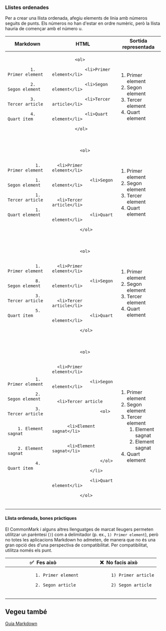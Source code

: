 ### Llistes ordenades

Per a crear una llista ordenada, afegiu elements de línia amb números seguits de punts. Els números no han d'estar en ordre numèric, però la llista hauria de començar amb el número u.

<table>
   <thead>
     <tr>
       <th>Markdown</th>
       <th>HTML</th>
       <th>Sortida representada</th>
     </tr>
   </thead>
   <tbody>
   <tr>
     <td>
       <code>
         1. Primer element<br/>
         2. Segon element<br/>
         3. Tercer article<br/>
         4. Quart ítem
       </codi>
     </td>
     <td>
       <code>
         &lt;ol&gt;<br>
           &nbsp;&nbsp;&lt;li&gt;Primer element&lt;/li&gt;<br/>
           &nbsp;&nbsp;&lt;li&gt;Segon element&lt;/li&gt;<br/>
           &nbsp;&nbsp;&lt;li&gt;Tercer article&lt;/li&gt;<br/>
           &nbsp;&nbsp;&lt;li&gt;Quart element&lt;/li&gt;<br/>
         &lt;/ol&gt;
       </codi>
     </td>
     <td>
       <ol>
         <li>Primer element</li>
         <li>Segon element</li>
         <li>Tercer element</li>
         <li>Quart element</li>
       </ol>
     </td>
     </tr>
     <tr>
       <td>
         <code>
           1. Primer element<br/>
           1. Segon element<br/>
           1. Tercer article<br/>
           1. Quart element
         </codi>
       </td>
       <td>
         <code>
           &lt;ol&gt;<br>
             &nbsp;&nbsp;&lt;li&gt;Primer element&lt;/li&gt;<br/>
             &nbsp;&nbsp;&lt;li&gt;Segon element&lt;/li&gt;<br/>
             &nbsp;&nbsp;&lt;li&gt;Tercer article&lt;/li&gt;<br/>
             &nbsp;&nbsp;&lt;li&gt;Quart element&lt;/li&gt;<br/>
           &lt;/ol&gt;
         </codi>
       </td>
       <td>
         <ol>
           <li>Primer element</li>
           <li>Segon element</li>
           <li>Tercer element</li>
           <li>Quart element</li>
         </ol>
       </td>
     </tr>
     <tr>
       <td>
         <code>
           1. Primer element<br/>
           8. Segon element<br/>
           3. Tercer article<br/>
           5. Quart ítem
         </codi>
       </td>
       <td>
         <code>
           &lt;ol&gt;<br>
             &nbsp;&nbsp;&lt;li&gt;Primer element&lt;/li&gt;<br/>
             &nbsp;&nbsp;&lt;li&gt;Segon element&lt;/li&gt;<br/>
             &nbsp;&nbsp;&lt;li&gt;Tercer article&lt;/li&gt;<br/>
             &nbsp;&nbsp;&lt;li&gt;Quart element&lt;/li&gt;<br/>
           &lt;/ol&gt;
         </codi>
       </td>
       <td>
         <ol>
           <li>Primer element</li>
           <li>Segon element</li>
           <li>Tercer element</li>
           <li>Quart element</li>
         </ol>
       </td>
     </tr>
     <tr>
       <td>
         <code>
           1. Primer element<br/>
           2. Segon element<br/>
           3. Tercer article<br/>
           &nbsp;&nbsp;&nbsp;&nbsp;1. Element sagnat<br/>
           &nbsp;&nbsp;&nbsp;&nbsp;2. Element sagnat<br/>
           4. Quart ítem
         </codi>
       </td>
       <td>
         <code>
           &lt;ol&gt;<br>
             &nbsp;&nbsp;&lt;li&gt;Primer element&lt;/li&gt;<br/>
             &nbsp;&nbsp;&lt;li&gt;Segon element&lt;/li&gt;<br/>
             &nbsp;&nbsp;&lt;li&gt;Tercer article<br/>
               &nbsp;&nbsp;&nbsp;&nbsp;&lt;ol&gt;<br>
                 &nbsp;&nbsp;&nbsp;&nbsp;&nbsp;&nbsp;&lt;li&gt;Element sagnat&lt;/li&gt;<br/>
                 &nbsp;&nbsp;&nbsp;&nbsp;&nbsp;&nbsp;&lt;li&gt;Element sagnat&lt;/li&gt;<br/>
               &nbsp;&nbsp;&nbsp;&nbsp;&lt;/ol&gt;<br/>
             &nbsp;&nbsp;&lt;/li&gt;<br/>
             &nbsp;&nbsp;&lt;li&gt;Quart element&lt;/li&gt;<br/>
           &lt;/ol&gt;
         </codi>
       </td>
       <td>
         <ol>
           <li>Primer element</li>
           <li>Segon element</li>
           <li>Tercer element
             <ol>
               <li>Element sagnat</li>
               <li>Element sagnat</li>
             </ol>
           </li>
           <li>Quart element</li>
         </ol>
       </td>
     </tr>
   </tbody>
</table>

#### Llista ordenada, bones pràctiques

El CommonMark i alguns altres llenguatges de marcat lleugers permeten utilitzar un parèntesi (`)`) com a delimitador (p. ex., `1) Primer element`), però no totes les aplicacions Markdown ho admeten, de manera que no és una gran opció des d'una perspectiva de compatibilitat. Per compatibilitat, utilitza només els punt.

<table>
   <thead>
     <tr>
       <th>✅&nbsp; Fes això</th>
       <th>❌&nbsp; No facis això</th>
     </tr>
   </thead>
   <tbody>
     <tr>
       <td>
         <code>
           1. Primer element<br>
           2. Segon article
         </codi>
       </td>
       <td>
         <code>
           1) Primer article<br>
           2) Segon article
         </codi>
       </td>
     </tr>
   </tbody>
</table>

## Vegeu també

[Guia Markdown](../README.md)

